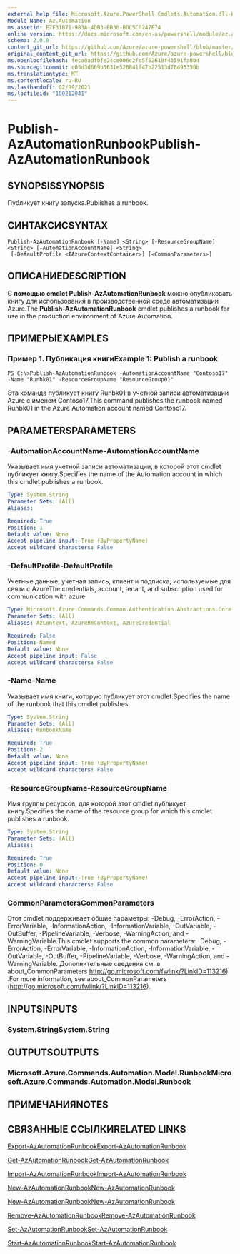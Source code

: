 ```yaml
---
external help file: Microsoft.Azure.PowerShell.Cmdlets.Automation.dll-Help.xml
Module Name: Az.Automation
ms.assetid: E7F31B71-983A-4DB3-BB30-BDC5C0247E74
online version: https://docs.microsoft.com/en-us/powershell/module/az.automation/publish-azautomationrunbook
schema: 2.0.0
content_git_url: https://github.com/Azure/azure-powershell/blob/master/src/Automation/Automation/help/Publish-AzAutomationRunbook.md
original_content_git_url: https://github.com/Azure/azure-powershell/blob/master/src/Automation/Automation/help/Publish-AzAutomationRunbook.md
ms.openlocfilehash: feca8adfbfe24ce006c2fc5f52618f43591fa0b4
ms.sourcegitcommit: c05d3d669b5631e526841f47b22513d78495350b
ms.translationtype: MT
ms.contentlocale: ru-RU
ms.lasthandoff: 02/09/2021
ms.locfileid: "100212041"
---
```

# <span data-ttu-id="a8b62-101">Publish-AzAutomationRunbook</span><span class="sxs-lookup"><span data-stu-id="a8b62-101">Publish-AzAutomationRunbook</span></span>

## <span data-ttu-id="a8b62-102">SYNOPSIS</span><span class="sxs-lookup"><span data-stu-id="a8b62-102">SYNOPSIS</span></span>
<span data-ttu-id="a8b62-103">Публикует книгу запуска.</span><span class="sxs-lookup"><span data-stu-id="a8b62-103">Publishes a runbook.</span></span>

## <span data-ttu-id="a8b62-104">СИНТАКСИС</span><span class="sxs-lookup"><span data-stu-id="a8b62-104">SYNTAX</span></span>

```
Publish-AzAutomationRunbook [-Name] <String> [-ResourceGroupName] <String> [-AutomationAccountName] <String>
 [-DefaultProfile <IAzureContextContainer>] [<CommonParameters>]
```

## <span data-ttu-id="a8b62-105">ОПИСАНИЕ</span><span class="sxs-lookup"><span data-stu-id="a8b62-105">DESCRIPTION</span></span>
<span data-ttu-id="a8b62-106">С **помощью cmdlet Publish-AzAutomationRunbook** можно опубликовать книгу для использования в производственной среде автоматизации Azure.</span><span class="sxs-lookup"><span data-stu-id="a8b62-106">The **Publish-AzAutomationRunbook** cmdlet publishes a runbook for use in the production environment of Azure Automation.</span></span>

## <span data-ttu-id="a8b62-107">ПРИМЕРЫ</span><span class="sxs-lookup"><span data-stu-id="a8b62-107">EXAMPLES</span></span>

### <span data-ttu-id="a8b62-108">Пример 1. Публикация книги</span><span class="sxs-lookup"><span data-stu-id="a8b62-108">Example 1: Publish a runbook</span></span>
```
PS C:\>Publish-AzAutomationRunbook -AutomationAccountName "Contoso17" -Name "Runbk01" -ResourceGroupName "ResourceGroup01"
```

<span data-ttu-id="a8b62-109">Эта команда публикует книгу Runbk01 в учетной записи автоматизации Azure с именем Contoso17.</span><span class="sxs-lookup"><span data-stu-id="a8b62-109">This command publishes the runbook named Runbk01 in the Azure Automation account named Contoso17.</span></span>

## <span data-ttu-id="a8b62-110">PARAMETERS</span><span class="sxs-lookup"><span data-stu-id="a8b62-110">PARAMETERS</span></span>

### <span data-ttu-id="a8b62-111">-AutomationAccountName</span><span class="sxs-lookup"><span data-stu-id="a8b62-111">-AutomationAccountName</span></span>
<span data-ttu-id="a8b62-112">Указывает имя учетной записи автоматизации, в которой этот cmdlet публикует книгу.</span><span class="sxs-lookup"><span data-stu-id="a8b62-112">Specifies the name of the Automation account in which this cmdlet publishes a runbook.</span></span>

```yaml
Type: System.String
Parameter Sets: (All)
Aliases:

Required: True
Position: 1
Default value: None
Accept pipeline input: True (ByPropertyName)
Accept wildcard characters: False
```

### <span data-ttu-id="a8b62-113">-DefaultProfile</span><span class="sxs-lookup"><span data-stu-id="a8b62-113">-DefaultProfile</span></span>
<span data-ttu-id="a8b62-114">Учетные данные, учетная запись, клиент и подписка, используемые для связи с Azure</span><span class="sxs-lookup"><span data-stu-id="a8b62-114">The credentials, account, tenant, and subscription used for communication with azure</span></span>

```yaml
Type: Microsoft.Azure.Commands.Common.Authentication.Abstractions.Core.IAzureContextContainer
Parameter Sets: (All)
Aliases: AzContext, AzureRmContext, AzureCredential

Required: False
Position: Named
Default value: None
Accept pipeline input: False
Accept wildcard characters: False
```

### <span data-ttu-id="a8b62-115">-Name</span><span class="sxs-lookup"><span data-stu-id="a8b62-115">-Name</span></span>
<span data-ttu-id="a8b62-116">Указывает имя книги, которую публикует этот cmdlet.</span><span class="sxs-lookup"><span data-stu-id="a8b62-116">Specifies the name of the runbook that this cmdlet publishes.</span></span>

```yaml
Type: System.String
Parameter Sets: (All)
Aliases: RunbookName

Required: True
Position: 2
Default value: None
Accept pipeline input: True (ByPropertyName)
Accept wildcard characters: False
```

### <span data-ttu-id="a8b62-117">-ResourceGroupName</span><span class="sxs-lookup"><span data-stu-id="a8b62-117">-ResourceGroupName</span></span>
<span data-ttu-id="a8b62-118">Имя группы ресурсов, для которой этот cmdlet публикует книгу.</span><span class="sxs-lookup"><span data-stu-id="a8b62-118">Specifies the name of the resource group for which this cmdlet publishes a runbook.</span></span>

```yaml
Type: System.String
Parameter Sets: (All)
Aliases:

Required: True
Position: 0
Default value: None
Accept pipeline input: True (ByPropertyName)
Accept wildcard characters: False
```

### <span data-ttu-id="a8b62-119">CommonParameters</span><span class="sxs-lookup"><span data-stu-id="a8b62-119">CommonParameters</span></span>
<span data-ttu-id="a8b62-120">Этот cmdlet поддерживает общие параметры: -Debug, -ErrorAction, -ErrorVariable, -InformationAction, -InformationVariable, -OutVariable, -OutBuffer, -PipelineVariable, -Verbose, -WarningAction, and -WarningVariable.</span><span class="sxs-lookup"><span data-stu-id="a8b62-120">This cmdlet supports the common parameters: -Debug, -ErrorAction, -ErrorVariable, -InformationAction, -InformationVariable, -OutVariable, -OutBuffer, -PipelineVariable, -Verbose, -WarningAction, and -WarningVariable.</span></span> <span data-ttu-id="a8b62-121">Дополнительные сведения см. в about_CommonParameters http://go.microsoft.com/fwlink/?LinkID=113216) .</span><span class="sxs-lookup"><span data-stu-id="a8b62-121">For more information, see about_CommonParameters (http://go.microsoft.com/fwlink/?LinkID=113216).</span></span>

## <span data-ttu-id="a8b62-122">INPUTS</span><span class="sxs-lookup"><span data-stu-id="a8b62-122">INPUTS</span></span>

### <span data-ttu-id="a8b62-123">System.String</span><span class="sxs-lookup"><span data-stu-id="a8b62-123">System.String</span></span>

## <span data-ttu-id="a8b62-124">OUTPUTS</span><span class="sxs-lookup"><span data-stu-id="a8b62-124">OUTPUTS</span></span>

### <span data-ttu-id="a8b62-125">Microsoft.Azure.Commands.Automation.Model.Runbook</span><span class="sxs-lookup"><span data-stu-id="a8b62-125">Microsoft.Azure.Commands.Automation.Model.Runbook</span></span>

## <span data-ttu-id="a8b62-126">ПРИМЕЧАНИЯ</span><span class="sxs-lookup"><span data-stu-id="a8b62-126">NOTES</span></span>

## <span data-ttu-id="a8b62-127">СВЯЗАННЫЕ ССЫЛКИ</span><span class="sxs-lookup"><span data-stu-id="a8b62-127">RELATED LINKS</span></span>

[<span data-ttu-id="a8b62-128">Export-AzAutomationRunbook</span><span class="sxs-lookup"><span data-stu-id="a8b62-128">Export-AzAutomationRunbook</span></span>](./Export-AzAutomationRunbook.md)

[<span data-ttu-id="a8b62-129">Get-AzAutomationRunbook</span><span class="sxs-lookup"><span data-stu-id="a8b62-129">Get-AzAutomationRunbook</span></span>](./Get-AzAutomationRunbook.md)

[<span data-ttu-id="a8b62-130">Import-AzAutomationRunbook</span><span class="sxs-lookup"><span data-stu-id="a8b62-130">Import-AzAutomationRunbook</span></span>](./Import-AzAutomationRunbook.md)

[<span data-ttu-id="a8b62-131">New-AzAutomationRunbook</span><span class="sxs-lookup"><span data-stu-id="a8b62-131">New-AzAutomationRunbook</span></span>](./New-AzAutomationRunbook.md)

[<span data-ttu-id="a8b62-132">New-AzAutomationRunbook</span><span class="sxs-lookup"><span data-stu-id="a8b62-132">New-AzAutomationRunbook</span></span>](./New-AzAutomationRunbook.md)

[<span data-ttu-id="a8b62-133">Remove-AzAutomationRunbook</span><span class="sxs-lookup"><span data-stu-id="a8b62-133">Remove-AzAutomationRunbook</span></span>](./Remove-AzAutomationRunbook.md)

[<span data-ttu-id="a8b62-134">Set-AzAutomationRunbook</span><span class="sxs-lookup"><span data-stu-id="a8b62-134">Set-AzAutomationRunbook</span></span>](./Set-AzAutomationRunbook.md)

[<span data-ttu-id="a8b62-135">Start-AzAutomationRunbook</span><span class="sxs-lookup"><span data-stu-id="a8b62-135">Start-AzAutomationRunbook</span></span>](./Start-AzAutomationRunbook.md)


